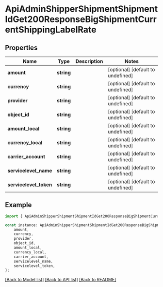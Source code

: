 # ApiAdminShipperShipmentShipmentIdGet200ResponseBigShipmentCurrentShippingLabelRate


## Properties

Name | Type | Description | Notes
------------ | ------------- | ------------- | -------------
**amount** | **string** |  | [optional] [default to undefined]
**currency** | **string** |  | [optional] [default to undefined]
**provider** | **string** |  | [optional] [default to undefined]
**object_id** | **string** |  | [optional] [default to undefined]
**amount_local** | **string** |  | [optional] [default to undefined]
**currency_local** | **string** |  | [optional] [default to undefined]
**carrier_account** | **string** |  | [optional] [default to undefined]
**servicelevel_name** | **string** |  | [optional] [default to undefined]
**servicelevel_token** | **string** |  | [optional] [default to undefined]

## Example

```typescript
import { ApiAdminShipperShipmentShipmentIdGet200ResponseBigShipmentCurrentShippingLabelRate } from '@heavygee/arda-api-sdk';

const instance: ApiAdminShipperShipmentShipmentIdGet200ResponseBigShipmentCurrentShippingLabelRate = {
    amount,
    currency,
    provider,
    object_id,
    amount_local,
    currency_local,
    carrier_account,
    servicelevel_name,
    servicelevel_token,
};
```

[[Back to Model list]](../README.md#documentation-for-models) [[Back to API list]](../README.md#documentation-for-api-endpoints) [[Back to README]](../README.md)
